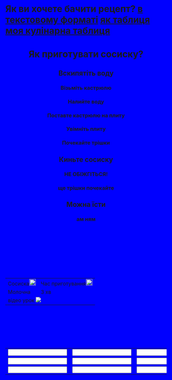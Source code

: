 <html style="background-color:blue">
<link rel="stylesheet"
href="style.css">
<body> <h1> <p>Як ви хочете бачити рецепт?
<a href="#text">в текстовому форматі</a> <a href="#table">як таблиця</a> <a href="#mytable">моя кулінарна таблиця</a></p></h1>
</body>
<header id="text">
<h1 class="video">Як приготувати сосиску?</h1>
<h2>Вскипятіть воду</h2>
<h3>Візьміть кастрюлю</h3>
<h3>Налийте воду</h3>
<h3>Поставте кастрюлю на плиту</h3>
<h3>Увімніть плиту</h3>
<h3>Почекайте трішки</h3>
<h2>Киньте сосиску</h2>
<h3>НЕ ОБІЖГІТЬСЯ!</h3>
<h3>ще трішки почекайте</h3>
<h2>Можна їсти</h2>
<h3>ам ням</h3>
</header>
<br>
<br>
<br>
<br>
<br>
<br>
<main id="table">
<table>
<tr>
<td>Сосиска<img src="https://thumbs.dreamstime.com/z/%D0%B7%D0%BD%D0%B0%D1%87%D0%BE%D0%BA-emoji-%D1%81%D0%BE%D1%81%D0%B8%D1%81%D0%BA%D0%B8-%D0%BC%D1%83%D0%BB%D1%8C%D1%82%D1%84%D0%B8%D0%BB%D1%8C%D0%BC%D0%B0-%D0%B8%D0%B7%D0%BE%D0%BB%D0%B8%D1%80%D0%BE%D0%B2%D0%B0%D0%BB-%D0%B2%D0%B5%D0%BA%D1%82%D0%BE%D1%80%D0%B0-145038720.jpg" width="20" height="20"></td>
<td>Час приготування<img src="https://w1.pngwing.com/pngs/575/897/png-transparent-line-emoji-clock-emoticon-watch-online-chat-symbol-text-messaging-alarm-clocks-thumbnail.png" width="20" height="20"></td>
</tr>
<tr>
<td>Молочна</td>
<td>3 хв</td>
</tr>
<tr>
<td class="video" colspan="2">відео урок
<a href="https://www.youtube.com/watch?v=1m8dXIZLYEA"><img src="https://images.aif.by/007/616/184bf8294380a97f8fa3b06551e3c79c.jpg"></a>
</td>
</tr>
</table>
<br>
<br>
<br>
<br>
<br>
<br>
</main>
<footer id="mytable">
<table>
<tr>
<td><input width="90" value=""></td>
<td><input width="90" value=""></td>
<td><input width="90" value=""></td>
</tr>
<tr>
<td><input width="90" value=""></td>
<td><input width="90" value=""></td>
<td><input width="90" value=""></td>
</tr>
<tr>
<td><input width="90" value=""></td>
<td><input width="90" value=""></td>
<td><input width="90" value=""></td>
</tr>
</table>
</footer>
</html>
